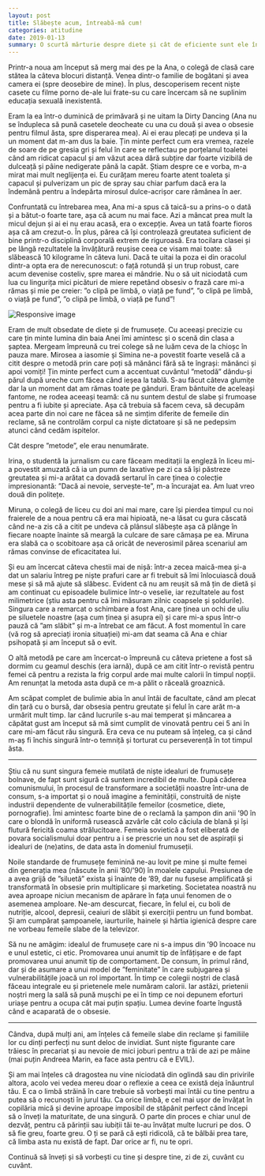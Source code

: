 ```yaml
---
layout: post
title: Slăbește acum, întreabă-mă cum!
categories: atitudine
date: 2019-01-13
summary: O scurtă mărturie despre diete și cât de eficiente sunt ele în combaterea stimei de sine.  
---
```



Printr-a noua am început să merg mai des pe la Ana, o colegă de clasă care stătea la câteva blocuri distanță. Venea dintr-o familie de bogătani și avea camera ei (spre deosebire de mine). În plus, descoperisem recent niște casete cu filme porno de-ale lui frate-su cu care încercam să ne suplinim educația sexuală inexistentă.

Eram la ea într-o duminică de primăvară și ne uitam la Dirty Dancing (Ana nu se îndupleca să pună casetele deocheate cu una cu două și avea o obsesie pentru filmul ăsta, spre disperarea mea). Ai ei erau plecați pe undeva și la un moment dat m-am dus la baie. Țin minte perfect cum era vremea, razele de soare de pe gresia gri și felul în care se reflectau pe porțelanul toaletei când am ridicat capacul și am văzut acea dâră subțire dar foarte vizibilă de dulceață și pâine nedigerate până la capăt. Știam despre ce e vorba, m-a mirat mai mult neglijența ei. Eu curățam mereu foarte atent toaleta și capacul și pulverizam un pic de spray sau chiar parfum dacă era la îndemână pentru a îndepărta mirosul dulce-acrișor care rămânea în aer.

Confruntată cu întrebarea mea, Ana mi-a spus că taică-su a prins-o o dată și a bătut-o foarte tare, așa că acum nu mai face. Azi a mâncat prea mult la micul dejun și ai ei nu erau acasă, era o excepție. Avea un tată foarte fioros așa că am crezut-o. În plus, părea că își controlează greutatea suficient de bine printr-o disciplină corporală extrem de riguroasă. Era tocilara clasei și pe lângă rezultatele la învățătură reușise ceea ce visam mai toate: să slăbească 10 kilograme în câteva luni. Dacă te uitai la poza ei din oracolul dintr-a opta era de nerecunoscut: o față rotundă și un trup robust, care acum devenise costeliv, spre marea ei mândrie. Nu o să uit niciodată cum lua cu lingurița mici picături de miere repetând obsesiv o frază care mi-a rămas și mie pe creier: ”o clipă pe limbă, o viață pe fund”, ”o clipă pe limbă, o viață pe fund”, ”o clipă pe limbă, o viață pe fund”!

<img src="{{site.url}}/img/corp.jpg" class="img-fluid shadow-none" alt="Responsive image">

Eram de mult obsedate de diete și de frumusețe. Cu aceeași precizie cu care țin minte lumina din baia Anei îmi amintesc și o scenă din clasa a șaptea. Mergeam împreună cu trei colege să ne luăm ceva de la chioșc în pauza mare. Mirosea a iasomie și Simina ne-a povestit foarte veselă că a citit despre o metodă prin care poți să mănânci fără să te îngrași: mănânci și apoi vomiți! Țin minte perfect cum a accentuat cuvântul ”metodă” dându-și părul după ureche cum făcea când ieșea la tablă. S-au făcut câteva glumițe dar la un moment dat am rămas toate pe gânduri. Eram bântuite de aceleași fantome, ne rodea aceeași teamă: că nu suntem destul de slabe și frumoase pentru a fi iubite și apreciate. Așa că trebuia să facem ceva, să decupăm acea parte din noi care ne făcea să ne simțim diferite de femeile din reclame, să ne controlăm corpul ca niște dictatoare și să ne pedepsim atunci când cedăm ispitelor.

Cât despre ”metode”, ele erau nenumărate.

Irina, o studentă la jurnalism cu care făceam meditații la engleză în liceu mi-a povestit amuzată că ia un pumn de laxative pe zi ca să își păstreze greutatea și mi-a arătat ca dovadă sertarul în care ținea o colecție impresionantă: ”Dacă ai nevoie, servește-te”, m-a încurajat ea. Am luat vreo două din politețe.

Miruna, o colegă de liceu cu doi ani mai mare, care își pierdea timpul cu noi fraierele de a noua pentru că era mai hipioată, ne-a lăsat cu gura căscată când ne-a zis că a citit pe undeva că plânsul slăbește așa că plânge în fiecare noapte înainte să meargă la culcare de sare cămașa pe ea. Miruna era slabă ca o scobitoare așa că oricât de neverosimil părea scenariul am rămas convinse de eficacitatea lui.

Și eu am încercat câteva chestii mai de nișă: într-a zecea maică-mea și-a dat un salariu întreg pe niște prafuri care ar fi trebuit să îmi înlocuiască două mese și să mă ajute să slăbesc. Evident că nu am reușit să mă țin de dietă și am continuat cu episoadele bulimice într-o veselie, iar rezultatele au fost milimetrice (știu asta pentru că îmi măsuram zilnic coapsele și șoldurile). Singura care a remarcat o schimbare a fost Ana, care ținea un ochi de uliu pe siluetele noastre (așa cum ținea și asupra ei) și care mi-a spus într-o pauză că ”am slăbit” și m-a întrebat ce am făcut. A fost momentul în care (vă rog să apreciați ironia situației) mi-am dat seama că Ana e chiar psihopată și am început să o evit.

O altă metodă pe care am încercat-o împreună cu câteva prietene a fost să dormim cu geamul deschis (era iarnă), după ce am citit într-o revistă pentru femei că pentru a rezista la frig corpul arde mai multe calorii în timpul nopții. Am renunțat la metoda asta după ce m-a pălit o răceală groaznică.

Am scăpat complet de bulimie abia în anul întâi de facultate, când am plecat din țară cu o bursă, dar obsesia pentru greutate și felul în care arăt m-a urmărit mult timp. Iar când lucrurile s-au mai temperat și mâncarea a căpătat gust am început să mă simt cumplit de vinovată pentru cei 5 ani în care mi-am făcut rău singură. Era ceva ce nu puteam să înțeleg, ca și când m-aș fi închis singură într-o temniță și torturat cu perseverență în tot timpul ăsta.

***

Știu că nu sunt singura femeie mutilată de niște idealuri de frumusețe bolnave, de fapt sunt sigură că suntem incredibil de multe. După căderea comunismului, în procesul de transformare a societății noastre într-una de consum, s-a importat și o nouă imagine a feminității, construită de niște industrii dependente de vulnerabilitățile femeilor (cosmetice, diete, pornografie). Îmi amintesc foarte bine de o reclamă la șampon din anii ’90 în care o blondă în uniformă rusească azvârle cât colo căciula de blană și își flutură fericită coama strălucitoare. Femeia sovietică a fost eliberată de povara socialismului doar pentru a i se prescrie un nou set de aspirații și idealuri de (ne)atins, de data asta în domeniul frumuseții.

Noile standarde de frumusețe feminină ne-au lovit pe mine și multe femei din generația mea (născute în anii ’80/’90) în moalele capului. Presiunea de a avea grijă de ”siluetă” exista și înainte de ’89, dar nu fusese amplificată și transformată în obsesie prin multiplicare și marketing. Societatea noastră nu avea aproape niciun mecanism de apărare în fața unui fenomen de o asemenea amploare. Ne-am descurcat, fiecare, în felul ei, cu boli de nutriție, alcool, depresii, ceaiuri de slăbit și exerciții pentru un fund bombat. Și am cumpărat șampoanele, iaurturile, hainele și hârtia igienică despre care ne vorbeau femeile slabe de la televizor.

Să nu ne amăgim: idealul de frumusețe care ni s-a impus din ’90 încoace nu e unul estetic, ci etic. Promovarea unui anumit tip de înfățișare e de fapt promovarea unui anumit tip de comportament. De consum, în primul rând, dar și de asumare a unui model de ”feminitate” în care subjugarea și vulnerabilitățile joacă un rol important. În timp ce colegii noștri de clasă făceau integrale eu și prietenele mele număram calorii. Iar astăzi, prietenii noștri merg la sală să pună mușchi pe ei în timp ce noi depunem eforturi uriașe pentru a ocupa cât mai puțin spațiu. Lumea devine foarte îngustă când e acaparată de o obsesie.

***

Cândva, după mulți ani, am înțeles că femeile slabe din reclame și familiile lor cu dinți perfecți nu sunt deloc de invidiat. Sunt niște figurante care trăiesc în precariat și au nevoie de mici joburi pentru a trăi de azi pe mâine (mai puțin Andreea Marin, ea face asta pentru că e EVIL).

Și am mai înțeles că dragostea nu vine niciodată din oglindă sau din privirile altora, acolo vei vedea mereu doar o reflexie a ceea ce există deja înăuntrul tău. E ca o limbă străină în care trebuie să vorbești mai întâi cu tine pentru a putea să o recunoști în jurul tău. Ca orice limbă, e cel mai ușor de învățat în copilăria mică și devine aproape imposibil de stăpânit perfect când începi să o înveți la maturitate, de una singură. O parte din proces e chiar unul de dezvăț, pentru că părinții sau iubiții tăi te-au învățat multe lucruri pe dos. O să fie greu, foarte greu. O ți se pară că ești ridicolă, că te bâlbâi prea tare, că limba asta nu există de fapt. Dar orice ar fi, nu te opri.

Continuă să înveți și să vorbești cu tine și despre tine, zi de zi, cuvânt cu cuvânt.

<br/>
<br/>










